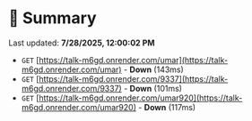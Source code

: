 # 📖 Summary
Last updated: **7/28/2025, 12:00:02 PM**

- `GET` [https://talk-m6gd.onrender.com/umar](https://talk-m6gd.onrender.com/umar) - **Down** (143ms)
- `GET` [https://talk-m6gd.onrender.com/9337](https://talk-m6gd.onrender.com/9337) - **Down** (101ms)
- `GET` [https://talk-m6gd.onrender.com/umar920](https://talk-m6gd.onrender.com/umar920) - **Down** (117ms)
